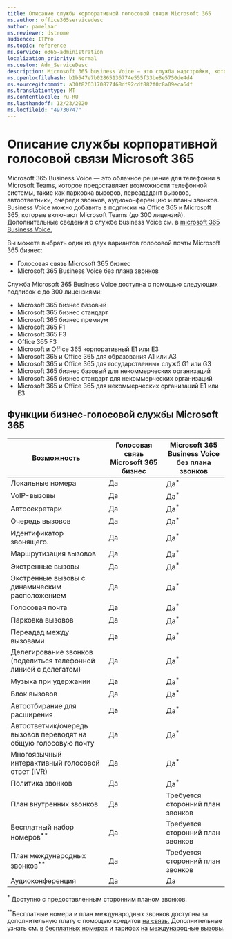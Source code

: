 ```yaml
---
title: Описание службы корпоративной голосовой связи Microsoft 365
ms.author: office365servicedesc
author: pamelaar
ms.reviewer: dstrome
audience: ITPro
ms.topic: reference
ms.service: o365-administration
localization_priority: Normal
ms.custom: Adm_ServiceDesc
description: Microsoft 365 business Voice — это служба надстройки, которая позволяет использовать Microsoft Teams для телефонных звонков. Это объединяет телефонную систему, план внутренних звонков, SMS и аудиоконференцию.
ms.openlocfilehash: b1b547e7b02865136774e555f33be8e5750de4d4
ms.sourcegitcommit: a30f8263170877468df92cdf882f0c8a09eca6df
ms.translationtype: MT
ms.contentlocale: ru-RU
ms.lasthandoff: 12/23/2020
ms.locfileid: "49730747"
---
```

# <a name="microsoft-365-business-voice-service-description"></a>Описание службы корпоративной голосовой связи Microsoft 365

Microsoft 365 Business Voice — это облачное решение для телефонии в Microsoft Teams, которое предоставляет возможности телефонной системы, такие как парковка вызовов, переададант вызовов, автоответники, очереди звонков, аудиоконференцию и планы звонков. Business Voice можно добавить в подписки на Office 365 и Microsoft 365, которые включают Microsoft Teams (до 300 лицензий). Дополнительные сведения о службе business Voice см. в [microsoft 365 Business Voice.](https://docs.microsoft.com/MicrosoftTeams/business-voice/whats-business-voice)

Вы можете выбрать один из двух вариантов голосовой почты Microsoft 365 бизнес:

- Голосовая связь Microsoft 365 бизнес
- Microsoft 365 Business Voice без плана звонков

Служба Microsoft 365 Business Voice доступна с помощью следующих подписок с до 300 лицензиями:

- Microsoft 365 бизнес базовый
- Microsoft 365 бизнес стандарт
- Microsoft 365 бизнес премиум
- Microsoft 365 F1
- Microsoft 365 F3
- Office 365 F3
- Microsoft и Office 365 корпоративный E1 или E3
- Microsoft 365 и Office 365 для образования A1 или A3
- Microsoft 365 и Office 365 для государственных служб G1 или G3
- Microsoft 365 бизнес базовый для некоммерческих организаций
- Microsoft 365 бизнес стандарт для некоммерческих организаций
- Microsoft 365 и Office 365 для некоммерческих организаций E1 или E3

## <a name="microsoft-365-business-voice-features"></a>Функции бизнес-голосовой службы Microsoft 365

| Возможность | Голосовая связь Microsoft 365 бизнес | Microsoft 365 Business Voice без плана звонков |
|--------------------------------------------------------|------------------------------|---------------------------------------------------|
| Локальные номера | Да | Да<sup>*</sup> |
| VoIP-вызовы | Да | Да<sup>*</sup> |
| Автосекретари | Да | Да<sup>*</sup> |
| Очередь вызовов | Да | Да<sup>*</sup> |
| Идентификатор звонящего. | Да | Да<sup>*</sup> |
| Маршрутизация вызовов | Да | Да<sup>*</sup> |
| Экстренные вызовы | Да | Да<sup>*</sup> |
| Экстренные вызовы с динамическим расположением | Да | Да<sup>*</sup> |
| Голосовая почта | Да | Да<sup>*</sup> |
| Парковка вызовов | Да | Да<sup>*</sup> |
| Переадад между вызовами | Да | Да<sup>*</sup> |
| Делегирование звонков (поделиться телефонной линией с делегатом) | Да | Да<sup>*</sup> |
| Музыка при удержании | Да | Да<sup>*</sup> |
| Блок вызовов | Да | Да<sup>*</sup> |
| Автоотбирание для расширения | Да | Да<sup>*</sup> |
| Автоответчик/очередь вызовов переводят на общую голосовую почту | Да | Да<sup>*</sup> |
| Многоязычный интерактивный голосовой ответ (IVR) | Да | Да<sup>*</sup> |
| Политика звонков | Да | Да<sup>*</sup> |
| План внутренних звонков | Да | Требуется сторонний план звонков |
| Бесплатный набор номеров<sup>**</sup> | Да | Требуется сторонний план звонков |
| План международных звонков<sup>**</sup> | Да | Требуется сторонний план звонков |
| Аудиоконференция | Да | Да |

<sup>*</sup> Доступно с предоставленным сторонним планом звонков.

<sup>**</sup>Бесплатные номера и план международных звонков доступны за дополнительную плату с помощью кредитов [на связь.](https://docs.microsoft.com/microsoftteams/what-are-communications-credits) Дополнительные узнать см. [в бесплатных номерах](https://docs.microsoft.com/microsoftteams/toll-free-dialing-limitations-and-restrictions) и тарифах [на международные вызовы.](https://www.microsoft.com/microsoft-365/microsoft-teams/voice-calling?rtc=1#ow-download-rates)
